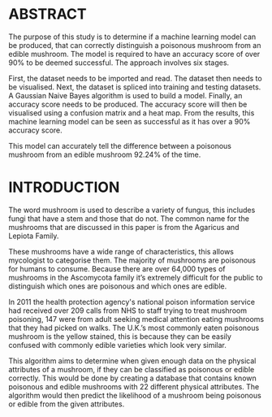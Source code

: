 
# ABSTRACT #
The purpose of this study is to determine if a machine learning model can be produced, that can correctly distinguish a poisonous mushroom from an edible mushroom. The model is required to have an accuracy score of over 90% to be deemed successful. The approach involves six stages. 

First, the dataset needs to be imported and read. The dataset then needs to be visualised. Next, the dataset is spliced into training and testing datasets. A Gaussian Naive Bayes algorithm is used to build a model. Finally, an accuracy score needs to be produced. The accuracy score will then be visualised using a confusion matrix and a heat map. From the results, this machine learning model can be seen as successful as it has over a 90% accuracy score. 

This model can accurately tell the difference between a poisonous mushroom from an edible mushroom 92.24% of the time.


# INTRODUCTION #
The word mushroom is used to describe a variety of fungus, this includes fungi that have a stem and those that do not. The common name for the mushrooms that are discussed in this paper is from the Agaricus and Lepiota Family. 

These mushrooms have a wide range of characteristics, this allows mycologist to categorise them. The majority of mushrooms are poisonous for humans to consume. Because there are over 64,000 types of mushrooms in the Ascomycota family it’s extremely difficult for the public to distinguish which ones are poisonous and which ones are edible. 

In 2011 the health protection agency's national poison information service had received over 209 calls from NHS to staff trying to treat mushroom poisoning, 147 were from adult seeking medical attention eating mushrooms that they had picked on walks. The U.K.’s most commonly eaten poisonous mushroom is the yellow stained, this is because they can be easily confused with commonly edible varieties which look very similar. 

This algorithm aims to determine when given enough data on the physical attributes of a mushroom, if they can be classified as poisonous or edible correctly. This would be done by creating a database that contains known poisonous and edible mushrooms with 22 different physical attributes. The algorithm would then predict the likelihood of a mushroom being poisonous or edible from the given attributes.
